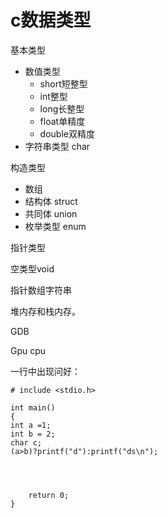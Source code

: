 # c数据类型

基本类型

* 数值类型 
  * short短整型
  * int整型
  * long长整型
  * float单精度
  * double双精度
* 字符串类型 char

构造类型

* 数组
* 结构体 struct
* 共同体 union
* 枚举类型 enum

指针类型

空类型void





指针数组字符串

堆内存和栈内存。

GDB

Gpu cpu



一行中出现问好：

```
# include <stdio.h>

int main()
{
int a =1;
int b = 2;
char c;
(a>b)?printf("d"):printf("ds\n");




	return 0;
}
```




